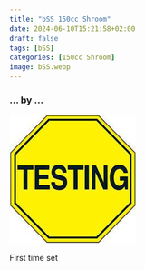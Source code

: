 ```yaml
---
title: "bSS 150cc Shroom"
date: 2024-06-10T15:21:58+02:00
draft: false
tags: [bSS]
categories: [150cc Shroom]
image: bSS.webp
---
```

### ... by ...
![Nothing there](testing.jpg)

First time set